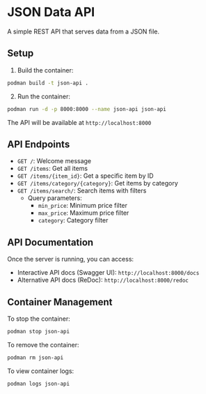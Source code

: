 # JSON Data API

A simple REST API that serves data from a JSON file.

## Setup


1. Build the container:
```bash
podman build -t json-api .
```

2. Run the container:
```bash
podman run -d -p 8000:8000 --name json-api json-api
```

The API will be available at `http://localhost:8000`

## API Endpoints

- `GET /`: Welcome message
- `GET /items`: Get all items
- `GET /items/{item_id}`: Get a specific item by ID
- `GET /items/category/{category}`: Get items by category
- `GET /items/search/`: Search items with filters
  - Query parameters:
    - `min_price`: Minimum price filter
    - `max_price`: Maximum price filter
    - `category`: Category filter

## API Documentation

Once the server is running, you can access:
- Interactive API docs (Swagger UI): `http://localhost:8000/docs`
- Alternative API docs (ReDoc): `http://localhost:8000/redoc`

## Container Management

To stop the container:
```bash
podman stop json-api
```

To remove the container:
```bash
podman rm json-api
```

To view container logs:
```bash
podman logs json-api
``` 